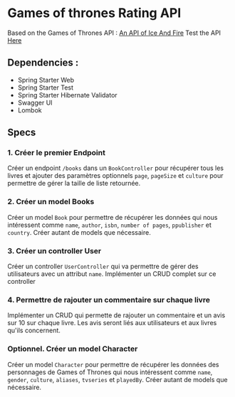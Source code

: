 # Games of thrones Rating API

Based on the Games of Thrones API : [An API of Ice And Fire](https://github.com/joakimskoog/AnApiOfIceAndFire)
Test the API [Here](https://anapioficeandfire.com/)

## Dependencies : 
- Spring Starter Web
- Spring Starter Test
- Spring Starter Hibernate Validator
- Swagger UI
- Lombok

## Specs
### 1. Créer le premier Endpoint
Créer un endpoint `/books` dans un `BookController` pour récupérer tous les livres et ajouter des paramètres optionnels `page`, `pageSize` et `culture` pour permettre de gérer la taille de liste retournée.

### 2. Créer un model Books
Créer un model `Book` pour permettre de récupérer les données qui nous intéressent comme `name`, `author`, `isbn`, `number of pages`, `ppublisher` et `country`. Créer autant de models que nécessaire.

### 3. Créer un controller User
Créer un controller `UserController` qui va permettre de gérer des utilisateurs avec un attribut `name`. Implémenter un CRUD complet sur ce controller

### 4. Permettre de rajouter un commentaire sur chaque livre
Implémenter un CRUD qui permette de rajouter un commentaire et un avis sur 10 sur chaque livre. Les avis seront liés aux utilisateurs et aux livres qu'ils concernent.


### Optionnel. Créer un model Character
Créer un model `Character` pour permettre de récupérer les données des personnages de Games of Thrones qui nous intéressent comme `name`, `gender`, `culture`, `aliases`, `tvseries` et `playedBy`. Créer autant de models que nécessaire.
